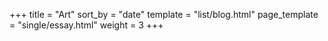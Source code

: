 +++
title = "Art"
sort_by = "date"
template = "list/blog.html"
page_template = "single/essay.html"
weight = 3
+++
